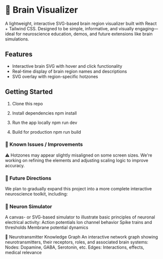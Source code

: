 # 🧠 Brain Visualizer

A lightweight, interactive SVG-based brain region visualizer built with React + Tailwind CSS. Designed to be simple, informative, and visually engaging—ideal for neuroscience education, demos, and future extensions like brain simulations.

## Features

- Interactive brain SVG with hover and click functionality
- Real-time display of brain region names and descriptions
- SVG overlay with region-specific hotzones

## Getting Started

1. Clone this repo

2. Install dependencies
npm install
3. Run the app locally
npm run dev
4. Build for production
npm run build

### 🔧 Known Issues / Improvements
⚠️ Hotzones may appear slightly misaligned on some screen sizes.
We're working on refining the <path> elements and adjusting scaling logic to improve accuracy.

### 🧠 Future Directions
We plan to gradually expand this project into a more complete interactive neuroscience toolkit, including:

### 🔬 Neuron Simulator
A canvas- or SVG-based simulator to illustrate basic principles of neuronal electrical activity:
Action potentials
Ion channel behavior
Spike trains and thresholds
Membrane potential dynamics

🧪 Neurotransmitter Knowledge Graph
An interactive network graph showing neurotransmitters, their receptors, roles, and associated brain systems:
Nodes: Dopamine, GABA, Serotonin, etc.
Edges: Interactions, effects, medical relevance
